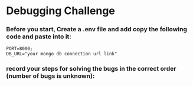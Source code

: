 # Debugging Challenge

### Before you start, Create a .env file and add copy the following code and paste into it:

```
PORT=8000;
DB_URL="your mongo db connection url link"
```

### record your steps for solving the bugs in the correct order (number of bugs is unknown):
